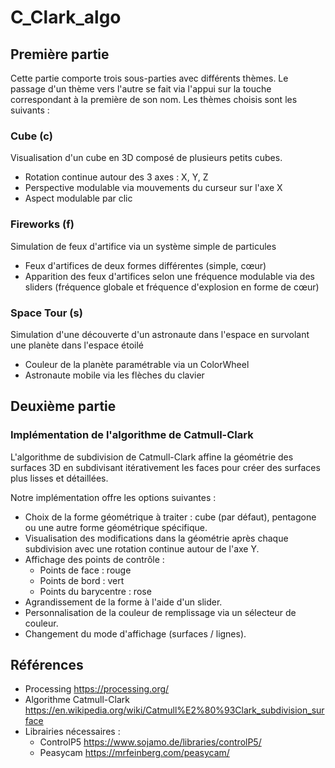 # C_Clark_algo

## Première partie
Cette partie comporte trois sous-parties avec différents thèmes. Le passage d'un thème vers l'autre se fait via l'appui sur la touche correspondant à la première de son nom.
Les thèmes choisis sont les suivants :

### Cube (c)
Visualisation d'un cube en 3D composé de plusieurs petits cubes.
- Rotation continue autour des 3 axes : X, Y, Z
- Perspective modulable via mouvements du curseur sur l'axe X
- Aspect modulable par clic 

### Fireworks (f)
Simulation de feux d'artifice via un système simple de particules 
- Feux d'artifices de deux formes différentes (simple, cœur)
- Apparition des feux d'artifices selon une fréquence modulable via des sliders (fréquence globale et fréquence d'explosion en forme de cœur)

### Space Tour (s)
Simulation d'une découverte d'un astronaute dans l'espace en survolant une planète dans l'espace étoilé
- Couleur de la planète paramétrable via un ColorWheel 
- Astronaute mobile via les flèches du clavier



## Deuxième partie
### Implémentation de l'algorithme de Catmull-Clark
  
L'algorithme de subdivision de Catmull-Clark affine la géométrie des surfaces 3D en subdivisant itérativement les faces pour créer des surfaces plus lisses et détaillées.

Notre implémentation offre les options suivantes :

- Choix de la forme géométrique à traiter : cube (par défaut), pentagone ou une autre forme géométrique spécifique.
- Visualisation des modifications dans la géométrie après chaque subdivision avec une rotation continue autour de l'axe Y.
- Affichage des points de contrôle :
    - Points de face : rouge
    - Points de bord : vert
    - Points du barycentre : rose
- Agrandissement de la forme à l'aide d'un slider.
- Personnalisation de la couleur de remplissage via un sélecteur de couleur.
- Changement du mode d'affichage (surfaces / lignes).

## Références 
- Processing  https://processing.org/
- Algorithme Catmull-Clark https://en.wikipedia.org/wiki/Catmull%E2%80%93Clark_subdivision_surface
- Librairies nécessaires : 
	- ControlP5 https://www.sojamo.de/libraries/controlP5/
	- Peasycam https://mrfeinberg.com/peasycam/ 













